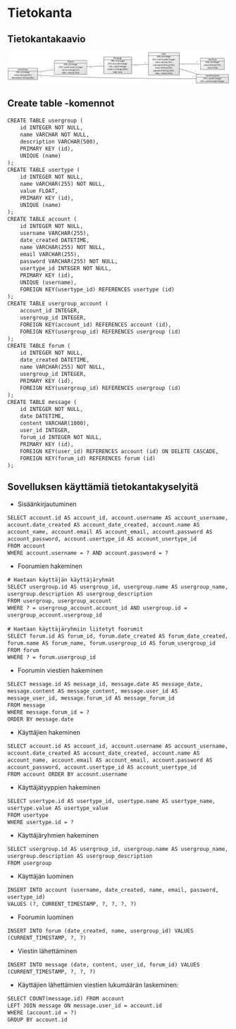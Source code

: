 # Tietokanta

## Tietokantakaavio

<img width="1000" src="https://github.com/jokinen77/tsoha-keskustelufoorumi/blob/master/documentation/db_diagram-20190301.png">

## Create table -komennot

```{sql}
CREATE TABLE usergroup (
	id INTEGER NOT NULL, 
	name VARCHAR NOT NULL, 
	description VARCHAR(500), 
	PRIMARY KEY (id), 
	UNIQUE (name)
);
CREATE TABLE usertype (
	id INTEGER NOT NULL, 
	name VARCHAR(255) NOT NULL, 
	value FLOAT, 
	PRIMARY KEY (id), 
	UNIQUE (name)
);
CREATE TABLE account (
	id INTEGER NOT NULL, 
	username VARCHAR(255), 
	date_created DATETIME, 
	name VARCHAR(255) NOT NULL, 
	email VARCHAR(255), 
	password VARCHAR(255) NOT NULL, 
	usertype_id INTEGER NOT NULL, 
	PRIMARY KEY (id), 
	UNIQUE (username), 
	FOREIGN KEY(usertype_id) REFERENCES usertype (id)
);
CREATE TABLE usergroup_account (
	account_id INTEGER, 
	usergroup_id INTEGER, 
	FOREIGN KEY(account_id) REFERENCES account (id), 
	FOREIGN KEY(usergroup_id) REFERENCES usergroup (id)
);
CREATE TABLE forum (
	id INTEGER NOT NULL, 
	date_created DATETIME, 
	name VARCHAR(255) NOT NULL, 
	usergroup_id INTEGER, 
	PRIMARY KEY (id), 
	FOREIGN KEY(usergroup_id) REFERENCES usergroup (id)
);
CREATE TABLE message (
	id INTEGER NOT NULL, 
	date DATETIME, 
	content VARCHAR(1000), 
	user_id INTEGER, 
	forum_id INTEGER NOT NULL, 
	PRIMARY KEY (id), 
	FOREIGN KEY(user_id) REFERENCES account (id) ON DELETE CASCADE, 
	FOREIGN KEY(forum_id) REFERENCES forum (id)
);
```

## Sovelluksen käyttämiä tietokantakyselyitä

* Sisäänkirjautuminen
```
SELECT account.id AS account_id, account.username AS account_username, account.date_created AS account_date_created, account.name AS account_name, account.email AS account_email, account.password AS account_password, account.usertype_id AS account_usertype_id 
FROM account 
WHERE account.username = ? AND account.password = ?
```

* Foorumien hakeminen
```
# Haetaan käyttäjän käyttäjäryhmät
SELECT usergroup.id AS usergroup_id, usergroup.name AS usergroup_name, usergroup.description AS usergroup_description 
FROM usergroup, usergroup_account 
WHERE ? = usergroup_account.account_id AND usergroup.id = usergroup_account.usergroup_id

# Haetaan käyttäjäryhmiin liitetyt foorumit
SELECT forum.id AS forum_id, forum.date_created AS forum_date_created, forum.name AS forum_name, forum.usergroup_id AS forum_usergroup_id 
FROM forum 
WHERE ? = forum.usergroup_id
```

* Foorumin viestien hakeminen
```
SELECT message.id AS message_id, message.date AS message_date, message.content AS message_content, message.user_id AS message_user_id, message.forum_id AS message_forum_id 
FROM message
WHERE message.forum_id = ? 
ORDER BY message.date
```

* Käyttäjien hakeminen
```
SELECT account.id AS account_id, account.username AS account_username, account.date_created AS account_date_created, account.name AS account_name, account.email AS account_email, account.password AS account_password, account.usertype_id AS account_usertype_id 
FROM account ORDER BY account.username
```

* Käyttäjätyyppien hakeminen
```
SELECT usertype.id AS usertype_id, usertype.name AS usertype_name, usertype.value AS usertype_value 
FROM usertype 
WHERE usertype.id = ?
```

* Käyttäjäryhmien hakeminen
```
SELECT usergroup.id AS usergroup_id, usergroup.name AS usergroup_name, usergroup.description AS usergroup_description 
FROM usergroup
```

* Käyttäjän luominen
```
INSERT INTO account (username, date_created, name, email, password, usertype_id) 
VALUES (?, CURRENT_TIMESTAMP, ?, ?, ?, ?)
```

* Foorumin luominen
```
INSERT INTO forum (date_created, name, usergroup_id) VALUES (CURRENT_TIMESTAMP, ?, ?)
```

* Viestin lähettäminen
```
INSERT INTO message (date, content, user_id, forum_id) VALUES (CURRENT_TIMESTAMP, ?, ?, ?)
```

* Käyttäjien lähettämien viestien lukumäärän laskeminen:
```{sql}
SELECT COUNT(message.id) FROM account 
LEFT JOIN message ON message.user_id = account.id 
WHERE (account.id = ?) 
GROUP BY account.id
```


